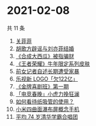# 2021-02-08

共 11 条

<!-- BEGIN ZHIHUSEARCH -->
<!-- 最后更新时间 Mon Feb 08 2021 04:06:46 GMT+0800 (CST) -->
1. [关菲菲](https://www.zhihu.com/search?q=关菲菲)
1. [胡歌方辟谣与刘亦菲结婚](https://www.zhihu.com/search?q=胡歌刘亦菲)
1. [《合成大西瓜》被指骗财](https://www.zhihu.com/search?q=合成大西瓜)
1. [《王者荣耀》牛年限定系列皮肤](https://www.zhihu.com/search?q=王者荣耀)
1. [前女记者自述长期遭受家暴](https://www.zhihu.com/search?q=马金瑜家暴)
1. [乐视新 LOGO「欠122亿」](https://www.zhihu.com/search?q=乐视)
1. [《金牌喜剧班》第一期](https://www.zhihu.com/search?q=金牌喜剧班)
1. [「电竞春晚」小虎力挽狂澜](https://www.zhihu.com/search?q=电竞春晚)
1. [如何看待纸吸管的使用？](https://www.zhihu.com/search?q=纸吸管)
1. [小米四曲面瀑布屏概念手机](https://www.zhihu.com/search?q=小米手机)
1. [平均 74 岁清华学霸合唱团](https://www.zhihu.com/search?q=清华合唱团唱少年)
<!-- END ZHIHUSEARCH -->
